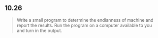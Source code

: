 ## 10.26

> Write a small program to determine the endianness of machine and report the results. Run the program on a computer available to you and turn in the output.